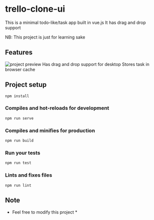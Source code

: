 # trello-clone-ui

This is a minimal todo-like/task app built in vue.js 
It has drag and drop support 

NB: This project is just for learning sake

## Features

![project preview](https://ibb.co/XJNsf2C)
Has drag and drop support for desktop
Stores task in browser cache

## Project setup
```
npm install
```

### Compiles and hot-reloads for development
```
npm run serve
```

### Compiles and minifies for production
```
npm run build
```

### Run your tests
```
npm run test
```

### Lints and fixes files
```
npm run lint
```

## Note
* Feel free to modify this project *
